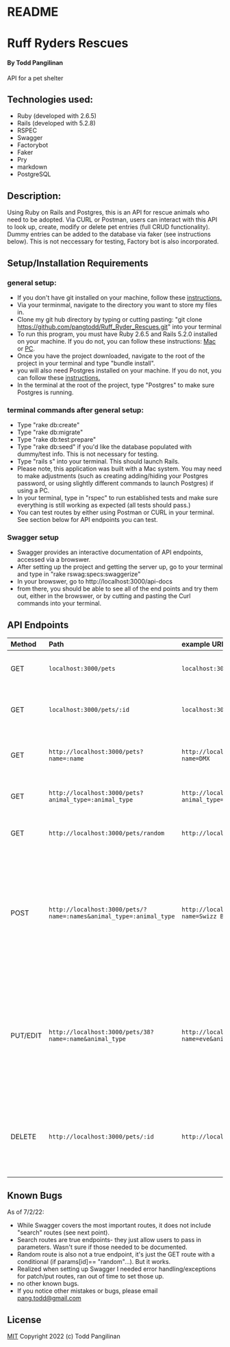 # README
# Ruff Ryders Rescues

#### By Todd Pangilinan

API for a pet shelter

## Technologies used:

* Ruby (developed with 2.6.5)
* Rails (developed with 5.2.8)
* RSPEC
* Swagger
* Factorybot
* Faker
* Pry
* markdown
* PostgreSQL


## Description:
Using Ruby on Rails and Postgres, this is an API for rescue animals who need to be adopted. Via CURL or Postman, users can interact with this API to look up, create, modify or delete pet entries (full CRUD functionality). Dummy entries can be added to the database via faker (see instructions below). This is not neccessary for testing, Factory bot is also incorporated.

## Setup/Installation Requirements
### general setup:
* If you don't have git installed on your machine, follow these [instructions.](https://www.learnhowtoprogram.com/introduction-to-programming/getting-started-with-intro-to-programming/git-and-github)
* Via your terminmal, navigate to the directory you want to store my files in.
* Clone my git hub directory by typing or cutting pasting: "git clone https://github.com/pangtodd/Ruff_Ryder_Rescues.git" into your terminal
* To run this program, you must have Ruby 2.6.5 and Rails 5.2.0 installed on your machine. If you do not, you can follow these instructions: [Mac](https://www.learnhowtoprogram.com/ruby-and-rails-part-time/getting-started-with-ruby/installing-ruby-on-mac) or [PC](https://www.learnhowtoprogram.com/ruby-and-rails-part-time/getting-started-with-ruby/installing-ruby-on-windows).
* Once you have the project downloaded, navigate to the root of the project in your terminal and type "bundle install".
* you will also need Postgres installed on your machine. If you do not, you can follow these [instructions.](https://www.learnhowtoprogram.com/ruby-and-rails-part-time/getting-started-with-ruby/installing-postgres)
* In the terminal at the root of the project, type "Postgres" to make sure Postgres is running.
### terminal commands after general setup:
* Type "rake db:create"
* Type "rake db:migrate"
* Type "rake db:test:prepare"
* Type "rake db:seed" if you'd like the database populated with dummy/test info. This is not necessary for testing.
* Type "rails s" into your terminal. This should launch Rails.
* Please note, this application was built with a Mac system. You may need to make adjustments (such as creating adding/hiding your Postgres password, or using slightly different commands to launch Postgres) if using a PC.
* In your terminal, type in "rspec" to run established tests and make sure everything is still working as expected (all tests should pass.)
* You can test routes by either using Postman or CURL in your terminal. See section below for API endpoints you can test.
### Swagger setup
* Swagger provides an interactive documentation of API endpoints, accessed via a browswer.
* After setting up the project and getting the server up, go to your terminal and type in "rake rswag:specs:swaggerize"
* In your browswer, go to http://localhost:3000/api-docs 
* from there, you should be able to see all of the end points and try them out, either in the browswer, or by cutting and pasting the Curl commands into your terminal.

## API Endpoints

| Method |Path| example URL | Result|
| :--- |:---| :---| :---|
|GET | `localhost:3000/pets`| `localhost:3000/pets`| Returns a list of all quotes in the database|
|GET | `localhost:3000/pets/:id`| `localhost:3000/pets/38`|Returns all information related to quote with ID=38|
|GET |  `http://localhost:3000/pets?name=:name`|`http://localhost:3000/pets?name=DMX`| Returns all pets in database where name is DMX|
|GET |  `http://localhost:3000/pets?animal_type=:animal_type` |`http://localhost:3000/pets?animal_type=dog` | Returns pets with animal_type "dog"|
|GET |  `http://localhost:3000/pets/random`|`http://localhost:3000/pets/random`| Returns a random pet from the database|
|POST|  `http://localhost:3000/pets/?name=:names&animal_type=:animal_type`|`http://localhost:3000/pets/?name=Swizz Beats&animal_type=cat`|Adds pet to database. name:"Swizz Beats", animal_type: "cat". If POST is succesfull, returns database object for newly created quote.|
|PUT/EDIT| `http://localhost:3000/pets/38?name=:name&animal_type`| `http://localhost:3000/pets/38?name=eve&animal_type=cat`|Updates the pet name and type for entry with ID=38 (now Eve, cat). If PUT/EDIT is succesfull, returns database object for newly updated quote.|
|DELETE| `http://localhost:3000/pets/:id`|`http://localhost:3000/pets/38`|Deletes the quote with ID=38 from database. If DELETE is successful, it returns a success message.|

## Known Bugs

As of 7/2/22:
* While Swagger covers the most important routes, it does not include "search" routes (see next point).
* Search routes are true endpoints- they just allow users to pass in parameters. Wasn't sure if those needed to be documented.
* Random route is also not a true endpoint, it's just the GET route with a conditional (if params[id]== "random"...). But it works.
* Realized when setting up Swagger I needed error handling/exceptions for patch/put routes, ran out of time to set those up.
* no other known bugs.
* If you notice other mistakes or bugs, please email pang.todd@gmail.com

## License

[MIT](https://opensource.org/licenses/MIT)
Copyright 2022 (c) Todd Pangilinan 
